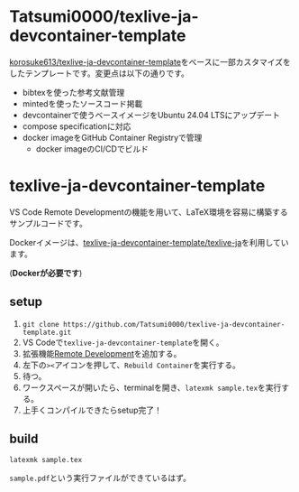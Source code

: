 # Tatsumi0000/texlive-ja-devcontainer-template

[korosuke613/texlive-ja-devcontainer-template](https://github.com/korosuke613/texlive-ja-devcontainer-template)をベースに一部カスタマイズをしたテンプレートです。変更点は以下の通りです。
- bibtexを使った参考文献管理
- mintedを使ったソースコード掲載
- devcontainerで使うベースイメージをUbuntu 24.04 LTSにアップデート
- compose specificationに対応
- docker imageをGitHub Container Registryで管理
  - docker imageのCI/CDでビルド


# texlive-ja-devcontainer-template

VS Code Remote Developmentの機能を用いて、LaTeX環境を容易に構築するサンプルコードです。

Dockerイメージは、[texlive-ja-devcontainer-template/texlive-ja](https://github.com/Tatsumi0000/texlive-ja-devcontainer-template/pkgs/container/texlive-ja-devcontainer-template%2Ftexlive-ja)を利用しています。

(**Dockerが必要です**)

## setup

1. `git clone https://github.com/Tatsumi0000/texlive-ja-devcontainer-template.git`
2. VS Codeで`texlive-ja-devcontainer-template`を開く。
3. 拡張機能[Remote Development](https://marketplace.visualstudio.com/items?itemName=ms-vscode-remote.vscode-remote-extensionpack)を追加する。
4. 左下の`><`アイコンを押して、`Rebuild Container`を実行する。
5. 待つ。
6. ワークスペースが開いたら、terminalを開き、`latexmk sample.tex`を実行する。
7. 上手くコンパイルできたらsetup完了！

## build

```bash
latexmk sample.tex
```

`sample.pdf`という実行ファイルができているはず。
